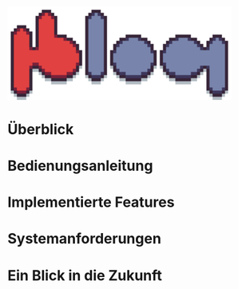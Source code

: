 <img src="https://github.com/mublog/mublog-web/blob/master/public/assets/mu-logo.svg?raw=true" alt="mublog-logo" width="448" /> 

# Überblick

# Bedienungsanleitung

# Implementierte Features

# Systemanforderungen

# Ein Blick in die Zukunft